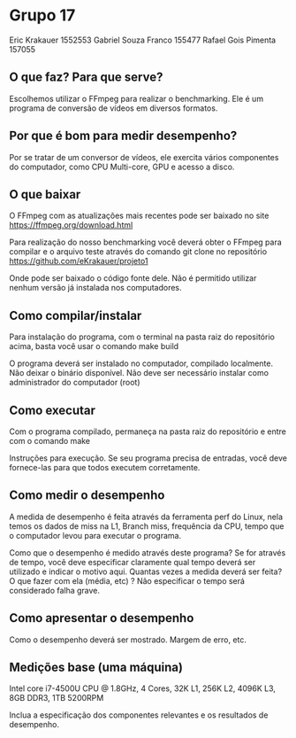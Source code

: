 # Grupo 17

Eric Krakauer    1552553
Gabriel Souza Franco 155477
Rafael Gois Pimenta 157055

## O que faz? Para que serve?
Escolhemos utilizar o FFmpeg para realizar o benchmarking. Ele é um programa de conversão de vídeos em diversos formatos.
## Por que é bom para medir desempenho?
Por se tratar de um conversor de vídeos, ele exercita vários componentes do computador, como CPU Multi-core, GPU e acesso a disco.

## O que baixar
O FFmpeg com as atualizações mais recentes pode ser baixado no site https://ffmpeg.org/download.html 

Para realização do nosso benchmarking você deverá obter o FFmpeg para compilar e o arquivo teste através do comando git clone no repositório https://github.com/eKrakauer/projeto1

Onde pode ser baixado o código fonte dele. Não é permitido utilizar nenhum versão já instalada nos computadores.
## Como compilar/instalar
Para instalação do programa, com o terminal na pasta raiz do repositório acima, basta você usar o comando make build

O programa deverá ser instalado no computador, compilado localmente. Não deixar o binário disponível. Não deve ser necessário instalar como administrador do computador (root)
## Como executar
Com o programa compilado, permaneça na pasta raiz do repositório e entre com o comando make


Instruções para execução. Se seu programa precisa de entradas, você deve fornece-las para que todos executem corretamente.
## Como medir o desempenho
A medida de desempenho é feita através da ferramenta perf do Linux, nela temos os dados de miss na L1, Branch miss, frequência da CPU, tempo que o computador levou para executar o programa.


Como que o desempenho é medido através deste programa? Se for através de tempo, você deve especificar claramente qual tempo deverá ser utilizado e indicar o motivo aqui. Quantas vezes a medida deverá ser feita? O que fazer com ela (média, etc) ? Não especificar o tempo será considerado falha grave.
## Como apresentar o desempenho
Como o desempenho deverá ser mostrado. Margem de erro, etc. 
## Medições base (uma máquina)
Intel core i7-4500U CPU @ 1.8GHz, 4 Cores, 32K L1, 256K L2, 4096K L3, 8GB DDR3, 1TB 5200RPM

Inclua a especificação dos componentes relevantes e os resultados de desempenho.
